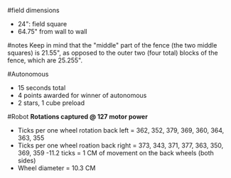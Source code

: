 #field dimensions

- 24": field square
- 64.75" from wall to wall


#notes
Keep in mind that the "middle" part of the fence (the two middle squares) is 21.55", as opposed to the outer two (four total) blocks of the fence, which are 25.255".

#Autonomous
- 15 seconds total
- 4 points awarded for winner of autonomous
- 2 stars, 1 cube preload

#Robot
**Rotations captured @ 127 motor power**

- Ticks per one wheel rotation back left = 362, 352, 379, 369, 360, 364, 363, 355
- Ticks per one wheel roation back right = 373, 343, 371, 377, 363, 350, 369, 359
-11.2 ticks = 1 CM of movement on the back wheels (both sides)
- Wheel diameter = 10.3 CM
